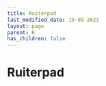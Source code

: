 ```yaml
---
title: Ruiterpad
last_modified_date: 19-09-2023
layout: page
parent: R
has_children: false
---
```


Ruiterpad
=========

